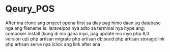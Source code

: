 # Qeury_POS
After ma clone ang project
opena
first sa diay pag himo daan ug database nga ang filename is: laravelpos
nya adto sa terminal nya itype ang:
composer install (kung di mo gana inyo, pag update mo inyo php 8,0 version up)
php artisan migrate
php artisan db:seed
php artisan storage:link
php artisan serve
nya iclick ang link after ana
